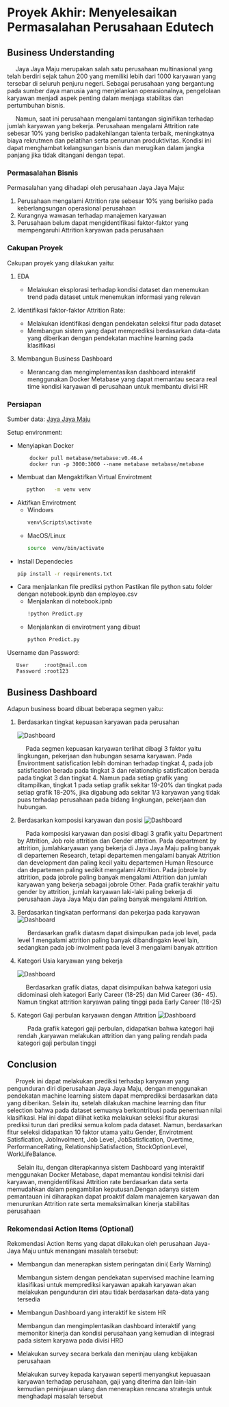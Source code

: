 # Proyek Akhir: Menyelesaikan Permasalahan Perusahaan Edutech

## Business Understanding

&nbsp;&nbsp;&nbsp;&nbsp;&nbsp;Jaya Jaya Maju merupakan salah satu perusahaan multinasional yang telah berdiri sejak tahun 200 yang memiliki lebih dari 1000 karyawan yang tersebar di seluruh penjuru negeri. Sebagai perusahaan yang bergantung pada sumber daya manusia yang menjelankan operasionalnya, pengelolaan karyawan menjadi aspek penting dalam menjaga stabilitas dan pertumbuhan bisnis.

&nbsp;&nbsp;&nbsp;&nbsp;&nbsp;Namun, saat ini perusahaan mengalami tantangan siginifikan terhadap jumlah karyawan yang bekerja. Perusahaan mengalami Attrition rate sebesar 10% yang berisiko padakehilangan talenta terbaik, meningkatnya biaya rekrutmen dan pelatihan serta penurunan produktivitas. Kondisi ini dapat menghambat kelangsungan bisnis dan merugikan dalam jangka panjang jika tidak ditangani dengan tepat.

### Permasalahan Bisnis

Permasalahan yang dihadapi oleh perusahaan Jaya Jaya Maju:
1. Perusahaan mengalami Attrition rate sebesar 10% yang berisiko pada keberlangsungan operasional perusahaan
2. Kurangnya wawasan terhadap manajemen karyawan
3. Perusahaan belum dapat mengidentifikasi faktor-faktor yang mempengaruhi Attrition karyawan pada perusahaan

### Cakupan Proyek

Cakupan proyek yang dilakukan yaitu:
1. EDA
   - Melakukan eksplorasi terhadap kondisi dataset dan menemukan trend pada dataset untuk menemukan informasi yang relevan
3. Identifikasi faktor-faktor Attrition Rate:
   - Melakukan identifikasi dengan pendekatan seleksi fitur pada dataset
   - Membangun sistem yang dapat memprediksi berdasarkan data-data yang diberikan dengan pendekatan machine learning pada klasifikasi
   
3. Membangun Business Dashboard
   - Merancang dan mengimplementasikan dashboard interaktif menggunakan Docker Metabase yang dapat memantau secara real time kondisi karyawan di perusahaan untuk membantu divisi HR

### Persiapan

Sumber data: [Jaya Jaya Maju](https://github.com/dicodingacademy/dicoding_dataset/tree/main/employee)

Setup environment:
- Menyiapkan Docker
   ```
       docker pull metabase/metabase:v0.46.4
       docker run -p 3000:3000 --name metabase metabase/metabase
   ```
- Membuat dan Mengaktifkan Virtual Envirotment
   ```bash
      python   -m venv venv
   ```
- Aktifkan Envirotment
  - Windows
    ```bash
    venv\Scripts\activate
    ```
  - MacOS/Linux
    ```bash
    source  venv/bin/activate
    ```
- Install Dependecies
    ```bash
    pip install -r requirements.txt
    ```
-  Cara menjalankan file prediksi python
   Pastikan file python satu folder dengan notebook.ipynb dan employee.csv
   - Menjalankan di notebook.ipnb
     ```bash
     !python Predict.py
     ```
   - Menjalankan di envirotment yang dibuat
     ```bash
     python Predict.py
     ```
     

Username dan Password:
```
   User     :root@mail.com
   Password :root123
```
## Business Dashboard

Adapun business board dibuat beberapa segmen yaitu:
1. Berdasarkan tingkat kepuasan karyawan pada perusahan

   ![Dashboard](https://raw.githubusercontent.com/Junazidomi/latihan-branch/refs/heads/main/Dashboard%20(8).png)
   
   &nbsp;&nbsp;&nbsp;&nbsp;&nbsp;Pada segmen kepuasan karyawan terlihat dibagi 3 faktor yaitu lingkungan, pekerjaan dan hubungan sesama karyawan. Pada Environtment satisfication lebih dominan terhadap tingkat 4, pada job satisfication berada pada tingkat 3 dan relationship satisfication berada pada tingkat 3 dan    tingkat 4. Namun pada setiap grafik yang ditampilkan, tingkat 1 pada setiap grafik sekitar 19-20% dan tingkat pada setiap grafik 18-20%, jika digabung ada          sekitar 1/3 karyawan yang tidak puas terhadap perusahaan pada bidang lingkungan, pekerjaan dan hubungan.
   
2. Berdasarkan komposisi karyawan dan posisi
   ![Dashboard](https://raw.githubusercontent.com/Junazidomi/latihan-branch/refs/heads/main/Dashboard.png)

   &nbsp;&nbsp;&nbsp;&nbsp;&nbsp;Pada komposisi karyawan dan posisi dibagi 3 grafik yaitu Department by Attrition, Job role attrition dan Gender attrition.  Pada     department by attrition, jumlahkaryawan yang bekerja di Jaya Jaya Maju paling banyak di departemen Research, tetapi departemen mengalami banyak Attrition dan      development dan paling kecil yaitu departemen Human Resource dan departemen paling sedikit mengalami Attrition. Pada jobrole by attrition, pada jobrole paling     banyak mengalami Attrition dan jumlah karyawan yang bekerja sebagai jobrole Other. Pada grafik terakhir yaitu gender by attrition, jumlah karyawan laki-laki       paling bekerja di perusahaan Jaya Jaya Maju dan paling banyak mengalami Attrition.
   
3. Berdasarkan tingkatan performansi dan pekerjaa pada karyawan
   ![Dashboard](https://raw.githubusercontent.com/Junazidomi/latihan-branch/refs/heads/main/Dash.png)
   
   &nbsp;&nbsp;&nbsp;&nbsp;&nbsp; Berdasarkan grafik diatasm dapat disimpulkan pada job level, pada level 1 mengalami attrition paling banyak dibandingakn level lain, sedangkan pada job involment pada level 3 mengalami banyak attrition
   
   
4. Kategori Usia karyawan yang bekerja
   
   ![Dashboard](https://raw.githubusercontent.com/Junazidomi/latihan-branch/refs/heads/main/Dashboard%20(6).png)
   
   &nbsp;&nbsp;&nbsp;&nbsp;&nbsp;Berdasarkan grafik diatas, dapat disimpulkan bahwa kategori usia didominasi oleh kategori Early Career (18-25) dan Mid Career (36-     45). Namun tingkat attrition karyawan paling tinggi pada Early Career (18-25)
5. Kategori Gaji perbulan karyawan dengan Attrition
   ![Dashboard](https://raw.githubusercontent.com/Junazidomi/latihan-branch/refs/heads/main/Dashboard%20(6).png)

   &nbsp;&nbsp;&nbsp;&nbsp;&nbsp; Pada grafik kategori gaji perbulan, didapatkan bahwa kategori haji rendah ,karyawan melakukan attrition dan yang paling rendah pada kategori gaji perbulan tinggi
   
## Conclusion

&nbsp;&nbsp;&nbsp;&nbsp;&nbsp;Proyek ini dapat melakukan prediksi terhadap karyawan yang pengunduran diri diperusahaan Jaya Jaya Maju, dengan menggunakan pendekatan machine learning sistem dapat memprediksi berdasarkan data yang diberikan. Selain itu, setelah dilakukan machine learning dan fitur selection bahwa pada dataset semuanya berkontribusi pada penentuan nilai klasifikasi. Hal ini dapat dilihat ketika melakukan seleksi fitur akurasi prediksi turun dari prediksi semua kolom pada dataset. Namun, berdasarkan fitur seleksi didapatkan 10 faktor utama yaitu Gender, Envirotment Satisfication, JobInvolment, Job Level, JobSatisfication, Overtime, PerformanceRating, RelationshipSatisfaction, StockOptionLevel, WorkLifeBalance.

&nbsp;&nbsp;&nbsp;&nbsp;&nbsp; Selain itu, dengan diterapkannya sistem Dashboard yang interaktif menggunakan Docker Metabase, dapat memantau kondisi teknisi dari karyawan, mengidentifikasi Attrition rate berdasarkan data serta memudahkan dalam pengambilan keputusan.Dengan adanya sistem pemantauan ini diharapkan dapat proaktif dalam manajemen karyawan dan menurunkan Attrition rate serta memaksimalkan kinerja stabilitas perusahaan

### Rekomendasi Action Items (Optional)

Rekomendasi Action Items yang dapat dilakukan oleh perusahaan Jaya-Jaya Maju untuk menangani masalah tersebut:

- Membangun dan menerapkan sistem peringatan dini( Early Warning)
  
  Membangun sistem dengan pendekatan supervised machine learning klasifikasi untuk memprediksi karyawan apakah karyawan akan melakukan pengunduran diri atau tidak    berdasarkan data-data yang tersedia
  
- Membangun Dashboard yang interaktif ke sistem HR

  Membangun dan mengimplentasikan dashboard interaktif yang memonitor kinerja dan kondisi perusahaan yang kemudian di integrasi pada sistem karyawa pada divisi HRD
  
- Melakukan survey secara berkala dan meninjau ulang kebijakan perusahaan

  Melakukan survey kepada karyawan seperti menyangkut kepuasaan karyawan terhadap perusahaan, gaji yang diterima dan lain-lain kemudian peninjauan ulang dan          menerapkan rencana strategis untuk menghadapi masalah tersebut
  

